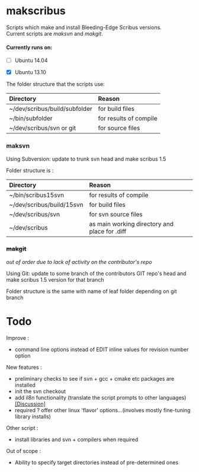 makscribus
==========
Scripts which make and install Bleeding-Edge Scribus versions.  
Current scripts are _maksvn_ and _makgit_.  
  
#### Currently runs on:
<!-- [ ] Ubuntu 14.10 -->
- [ ] Ubuntu 14.04
- [x] Ubuntu 13.10


The folder structure that the scripts use:

|Directory |Reason  |
| :-------- | :----- |
| ~/dev/scribus/build/subfolder | for build files |
| ~/bin/subfolder               | for results of compile |
| ~/dev/scribus/svn or git      | for source files |

### maksvn

Using Subversion: update to trunk svn head and make scribus 1.5

Folder structure is :

|Directory |Reason |
| :-------- | :----- |
| ~/bin/scribus15svn        | for results of compile  |
| ~/dev/scribus/build/15svn | for build files         |
| ~/dev/scribus/svn         | for svn source files    |
| ~/dev/scribus             | as main working directory and place for .diff |

### ~~makgit~~
_out of order due to lack of activity on the contributor's repo_

Using Git: update to some branch of the contributors GIT repo's head and make scribus 1.5 version for that branch 

Folder structure is the same with name of leaf folder depending on git branch

# Todo

Improve :
* command line options instead of EDIT inline values for revision number option

New features :
* preliminary checks to see if svn + gcc + cmake etc packages are installed
* init the svn checkout
* add il8n functionality (translate the script prompts to other languages) [[Discussion]](https://github.com/JLuc/makscribus/issues/2)
* required ? offer other linux 'flavor' options...(involves mostly fine-tuning library installs)

Other script :
* install libraries and svn + compilers when required

Out of scope :
* Ability to specify target directories instead of pre-determined ones
